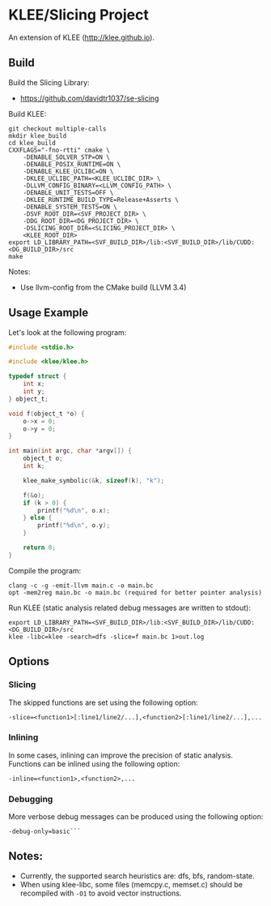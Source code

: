 KLEE/Slicing Project
=============================
An extension of KLEE (http://klee.github.io).

## Build
Build the Slicing Library:
* https://github.com/davidtr1037/se-slicing

Build KLEE:
```
git checkout multiple-calls
mkdir klee_build
cd klee_build
CXXFLAGS="-fno-rtti" cmake \
    -DENABLE_SOLVER_STP=ON \
    -DENABLE_POSIX_RUNTIME=ON \
    -DENABLE_KLEE_UCLIBC=ON \
    -DKLEE_UCLIBC_PATH=<KLEE_UCLIBC_DIR> \
    -DLLVM_CONFIG_BINARY=<LLVM_CONFIG_PATH> \
    -DENABLE_UNIT_TESTS=OFF \
    -DKLEE_RUNTIME_BUILD_TYPE=Release+Asserts \
    -DENABLE_SYSTEM_TESTS=ON \
    -DSVF_ROOT_DIR=<SVF_PROJECT_DIR> \
    -DDG_ROOT_DIR=<DG_PROJECT_DIR> \
    -DSLICING_ROOT_DIR=<SLICING_PROJECT_DIR> \
    <KLEE_ROOT_DIR>
export LD_LIBRARY_PATH=<SVF_BUILD_DIR>/lib:<SVF_BUILD_DIR>/lib/CUDD:<DG_BUILD_DIR>/src
make
```

Notes:
* Use llvm-config from the CMake build (LLVM 3.4)

## Usage Example
Let's look at the following program:
```C
#include <stdio.h>

#include <klee/klee.h>

typedef struct {
    int x;
    int y;
} object_t;

void f(object_t *o) {
    o->x = 0;
    o->y = 0;
}

int main(int argc, char *argv[]) {
    object_t o;
    int k;

    klee_make_symbolic(&k, sizeof(k), "k");

    f(&o);
    if (k > 0) {
        printf("%d\n", o.x);
    } else {
        printf("%d\n", o.y);
    }

    return 0;
}
```

Compile the program:
```
clang -c -g -emit-llvm main.c -o main.bc
opt -mem2reg main.bc -o main.bc (required for better pointer analysis)
```

Run KLEE (static analysis related debug messages are written to stdout):
```
export LD_LIBRARY_PATH=<SVF_BUILD_DIR>/lib:<SVF_BUILD_DIR>/lib/CUDD:<DG_BUILD_DIR>/src
klee -libc=klee -search=dfs -slice=f main.bc 1>out.log
```

## Options
### Slicing
The skipped functions are set using the following option:
```
-slice=<function1>[:line1/line2/...],<function2>[:line1/line2/...],...
```
### Inlining
In some cases, inlining can improve the precision of static analysis.
Functions can be inlined using the following option:
```
-inline=<function1>,<function2>,...
```
### Debugging
More verbose debug messages can be produced using the following option:
```
-debug-only=basic```
```

## Notes:
* Currently, the supported search heuristics are: dfs, bfs, random-state.
* When using klee-libc, some files (memcpy.c, memset.c) should be recompiled with `-O1` to avoid vector instructions.
